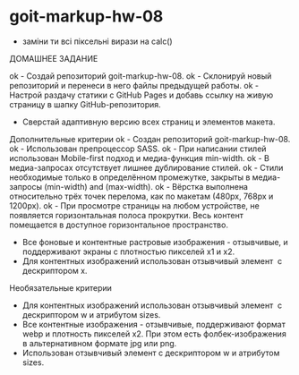 # goit-markup-hw-08

- заміни ти всі піксельні вирази на calc()

ДОМАШНЕЕ ЗАДАНИЕ

ok - Создай репозиторий goit-markup-hw-08.
ok - Склонируй новый репозиторий и перенеси в него файлы предыдущей работы.
ok - Настрой раздачу статики с GitHub Pages и добавь ссылку на живую страницу в шапку GitHub-репозитория.

- Сверстай адаптивную версию всех страниц и элементов макета.

Дополнительные критерии
ok - Создан репозиторий goit-markup-hw-08.
ok - Использован препроцессор SASS.
ok - При написании стилей использован Mobile-first подход и медиа-функция min-width.
ok - В медиа-запросах отсутствует лишнее дублирование стилей.
ok - Стили необходимые только в определённом промежутке, закрыты в медиа-запросы (min-width) and (max-width).
ok - Вёрстка выполнена относительно трёх точек перелома, как по макетам (480px, 768px и 1200px).
ok - При просмотре страницы на любом устройстве, не появляется горизонтальная полоса прокрутки. Весь контент помещается в доступное горизонтальное пространство.

- Все фоновые и контентные растровые изображения - отзывчивые, и поддерживают экраны с плотностью пикселей x1 и x2.
- Для контентных изображений использован отзывчивый элемент <img> c дескриптором x.

Необязательные критерии

- Для контентных изображений использован отзывчивый элемент <img> c дескриптором w и атрибутом sizes.
- Все контентные изображения - отзывчивые, поддерживают формат webp и плотность пикселей x2. При этом есть фолбек-изображения в альтернативном формате jpg или png.
- Использован отзывчивый элемент <picture> c дескриптором w и атрибутом sizes.
